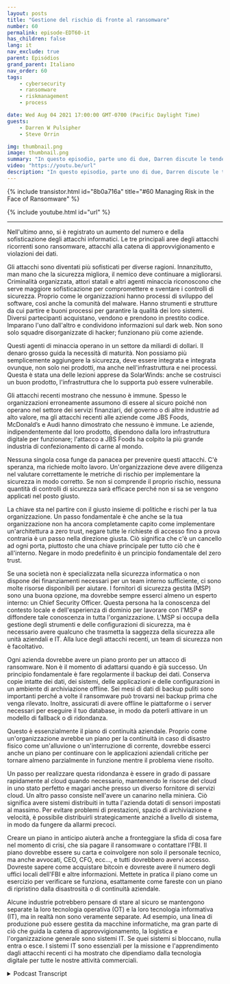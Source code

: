 ```yaml
---
layout: posts
title: "Gestione del rischio di fronte al ransomware"
number: 60
permalink: episode-EDT60-it
has_children: false
lang: it
nav_exclude: true
parent: Episódios
grand_parent: Italiano
nav_order: 60
tags:
    - cybersecurity
    - ransomware
    - riskmanagement
    - process

date: Wed Aug 04 2021 17:00:00 GMT-0700 (Pacific Daylight Time)
guests:
    - Darren W Pulsipher
    - Steve Orrin

img: thumbnail.png
image: thumbnail.png
summary: "In questo episodio, parte uno di due, Darren discute le tendenze della sicurezza con l'ospite frequente Steve Orrin, CTO di Intel, Federal. Nel corso dell'ultimo anno, si è registrato un aumento del numero e della sofisticazione degli attacchi informatici. Le tre principali aree degli attacchi ricorrenti sono i ransomware, gli attacchi alla catena di approvvigionamento e le violazioni dei dati."
video: "https://youtu.be/url"
description: "In questo episodio, parte uno di due, Darren discute le tendenze della sicurezza con l'ospite frequente Steve Orrin, CTO di Intel, Federal. Nel corso dell'ultimo anno, si è registrato un aumento del numero e della sofisticazione degli attacchi informatici. Le tre principali aree degli attacchi ricorrenti sono i ransomware, gli attacchi alla catena di approvvigionamento e le violazioni dei dati."
---
```


<div>
{% include transistor.html id="8b0a716a" title="#60 Managing Risk in the Face of Ransomware" %}

{% include youtube.html id="url" %}
</div>

---

Nell'ultimo anno, si è registrato un aumento del numero e della sofisticazione degli attacchi informatici. Le tre principali aree degli attacchi ricorrenti sono ransomware, attacchi alla catena di approvvigionamento e violazioni dei dati.

Gli attacchi sono diventati più sofisticati per diverse ragioni. Innanzitutto, man mano che la sicurezza migliora, il nemico deve continuare a migliorarsi. Criminalità organizzata, attori statali e altri agenti minaccia riconoscono che serve maggiore sofisticazione per compromettere e sventare i controlli di sicurezza. Proprio come le organizzazioni hanno processi di sviluppo del software, così anche la comunità del malware. Hanno strumenti e strutture da cui partire e buoni processi per garantire la qualità dei loro sistemi. Diversi partecipanti acquistano, vendono e prendono in prestito codice. Imparano l'uno dall'altro e condividono informazioni sul dark web. Non sono solo squadre disorganizzate di hacker; funzionano più come aziende.

Questi agenti di minaccia operano in un settore da miliardi di dollari. Il denaro grosso guida la necessità di maturità. Non possiamo più semplicemente aggiungere la sicurezza, deve essere integrata e integrata ovunque, non solo nei prodotti, ma anche nell'infrastruttura e nei processi. Questa è stata una delle lezioni apprese da SolarWinds: anche se costruisci un buon prodotto, l'infrastruttura che lo supporta può essere vulnerabile.

Gli attacchi recenti mostrano che nessuno è immune. Spesso le organizzazioni erroneamente assumono di essere al sicuro poiché non operano nel settore dei servizi finanziari, del governo o di altre industrie ad alto valore, ma gli attacchi recenti alle aziende come JBS Foods, McDonald’s e Audi hanno dimostrato che nessuno è immune. Le aziende, indipendentemente dal loro prodotto, dipendono dalla loro infrastruttura digitale per funzionare; l'attacco a JBS Foods ha colpito la più grande industria di confezionamento di carne al mondo.

Nessuna singola cosa funge da panacea per prevenire questi attacchi. C'è speranza, ma richiede molto lavoro. Un'organizzazione deve avere diligenza nel valutare correttamente le metriche di rischio per implementare la sicurezza in modo corretto. Se non si comprende il proprio rischio, nessuna quantità di controlli di sicurezza sarà efficace perché non si sa se vengono applicati nel posto giusto.

La chiave sta nel partire con il giusto insieme di politiche e rischi per la tua organizzazione. Un passo fondamentale è che anche se la tua organizzazione non ha ancora completamente capito come implementare un'architettura a zero trust, negare tutte le richieste di accesso fino a prova contraria è un passo nella direzione giusta. Ciò significa che c'è un cancello ad ogni porta, piuttosto che una chiave principale per tutto ciò che è all'interno. Negare in modo predefinito è un principio fondamentale del zero trust.

Se una società non è specializzata nella sicurezza informatica o non dispone dei finanziamenti necessari per un team interno sufficiente, ci sono molte risorse disponibili per aiutare. I fornitori di sicurezza gestita (MSP) sono una buona opzione, ma dovrebbe sempre esserci almeno un esperto interno: un Chief Security Officer. Questa persona ha la conoscenza del contesto locale e dell'esperienza di dominio per lavorare con l'MSP e diffondere tale conoscenza in tutta l'organizzazione. L'MSP si occupa della gestione degli strumenti e delle configurazioni di sicurezza, ma è necessario avere qualcuno che trasmetta la saggezza della sicurezza alle unità aziendali e IT. Alla luce degli attacchi recenti, un team di sicurezza non è facoltativo.

Ogni azienda dovrebbe avere un piano pronto per un attacco di ransomware. Non è il momento di adattarsi quando è già successo. Un principio fondamentale è fare regolarmente il backup dei dati. Conserva copie intatte dei dati, dei sistemi, delle applicazioni e delle configurazioni in un ambiente di archiviazione offline. Sei mesi di dati di backup puliti sono importanti perché a volte il ransomware può trovarsi nei backup prima che venga rilevato. Inoltre, assicurati di avere offline le piattaforme o i server necessari per eseguire il tuo database, in modo da poterli attivare in un modello di fallback o di ridondanza.

Questo è essenzialmente il piano di continuità aziendale. Proprio come un'organizzazione avrebbe un piano per la continuità in caso di disastro fisico come un'alluvione o un'interruzione di corrente, dovrebbe esserci anche un piano per continuare con le applicazioni aziendali critiche per tornare almeno parzialmente in funzione mentre il problema viene risolto.

Un passo per realizzare questa ridondanza è essere in grado di passare rapidamente al cloud quando necessario, mantenendo le risorse del cloud in uno stato perfetto e magari anche presso un diverso fornitore di servizi cloud. Un altro passo consiste nell'avere un canarino nella miniera. Ciò significa avere sistemi distribuiti in tutta l'azienda dotati di sensori impostati al massimo. Per evitare problemi di prestazioni, spazio di archiviazione e velocità, è possibile distribuirli strategicamente anziché a livello di sistema, in modo da fungere da allarmi precoci.

Creare un piano in anticipo aiuterà anche a fronteggiare la sfida di cosa fare nel momento di crisi, che sia pagare il ransomware o contattare l'FBI. Il piano dovrebbe essere su carta e coinvolgere non solo il personale tecnico, ma anche avvocati, CEO, CFO, ecc..., e tutti dovrebbero avervi accesso. Dovreste sapere come acquistare bitcoin e dovreste avere il numero degli uffici locali dell'FBI e altre informazioni. Mettete in pratica il piano come un esercizio per verificare se funziona, esattamente come fareste con un piano di ripristino dalla disastrosità o di continuità aziendale.

Alcune industrie potrebbero pensare di stare al sicuro se mantengono separate la loro tecnologia operativa (OT) e la loro tecnologia informativa (IT), ma in realtà non sono veramente separate. Ad esempio, una linea di produzione può essere gestita da macchine informatiche, ma gran parte di ciò che guida la catena di approvvigionamento, la logistica e l'organizzazione generale sono sistemi IT. Se quei sistemi si bloccano, nulla entra o esce. I sistemi IT sono essenziali per la missione e l'apprendimento dagli attacchi recenti ci ha mostrato che dipendiamo dalla tecnologia digitale per tutte le nostre attività commerciali.



<details>
<summary> Podcast Transcript </summary>

<p></p>

</details>
